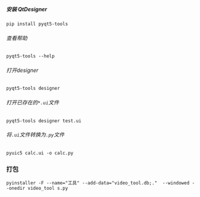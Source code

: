 ##### 安装 QtDesigner
`pip install pyqt5-tools`

###### 查看帮助
`pyqt5-tools --help`

###### 打开designer
`pyqt5-tools designer`

###### 打开已存在的`*.ui`文件
`pyqt5-tools designer test.ui`

###### 将`.ui`文件转换为`.py`文件
`pyuic5 calc.ui -o calc.py`

### 打包
`pyinstaller -F --name="工具" --add-data="video_tool.db;."  --windowed --onedir video_tool
s.py`